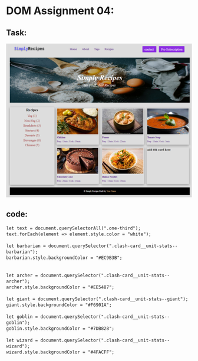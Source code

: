 # DOM Assignment 04:

## Task:
![output](./taskOutput.png)

## code:

    let text = document.querySelectorAll(".one-third");
    text.forEach(element => element.style.color = "white");

    let barbarian = document.querySelector(".clash-card__unit-stats--barbarian");
    barbarian.style.backgroundColor = "#EC9B3B";


    let archer = document.querySelector(".clash-card__unit-stats--archer");
    archer.style.backgroundColor = "#EE5487";

    let giant = document.querySelector(".clash-card__unit-stats--giant");
    giant.style.backgroundColor = "#F6901A";

    let goblin = document.querySelector(".clash-card__unit-stats--goblin");
    goblin.style.backgroundColor = "#7DB828";

    let wizard = document.querySelector(".clash-card__unit-stats--wizard");
    wizard.style.backgroundColor = "#4FACFF";